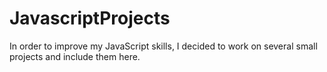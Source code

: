 # JavascriptProjects

In order to improve my JavaScript skills, I decided to work on several small projects and include them here. 
